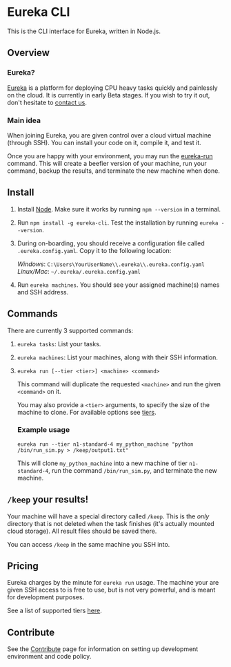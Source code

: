 # Eureka CLI
This is the CLI interface for Eureka, written in Node.js.

## Overview
### Eureka?
[Eureka](http://eureka.guru) is a platform for deploying CPU heavy tasks quickly and painlessly on the cloud. It is currently in early Beta stages. If you wish to try it out, don't hesitate to [contact us](alon+andrea@eureka.guru).

### Main idea
When joining Eureka, you are given control over a cloud virtual machine (through SSH). You can install your code on it, compile it, and test it.

Once you are happy with your environment, you may run the [eureka-run](#commands) command. This will create a beefier version of your machine, run your command, backup the results, and terminate the new machine when done.

## Install
1. Install [Node](https://nodejs.org/). Make sure it works by running `npm --version` in a terminal.
1. Run `npm install -g eureka-cli`. Test the installation by running `eureka --version`.
1. During on-boarding, you should receive a configuration file called `.eureka.config.yaml`. Copy it to the following location:

    _Windows_: `C:\Users\YourUserName\\.eureka\\.eureka.config.yaml`
    _Linux/Mac_: `~/.eureka/.eureka.config.yaml`
1. Run `eureka machines`. You should see your assigned machine(s) names and SSH address.

## Commands
There are currently 3 supported commands:
1. `eureka tasks`: List your tasks.

1. `eureka machines`: List your machines, along with their SSH information.

1. `eureka run [--tier <tier>] <machine> <command>`
     
     This command will duplicate the requested `<machine>` and run the given `<command>` on it. 

     You may also provide a `<tier>` arguments, to specify the size of the machine to clone. For available options see [tiers](./docs/tiers.MD).

     ### Example usage

      `eureka run --tier n1-standard-4 my_python_machine "python /bin/run_sim.py > /keep/output1.txt"`

      This will clone `my_python_machine` into a new machine of tier `n1-standard-4`, run the command `/bin/run_sim.py`, and terminate the new machine.

## `/keep` your results!
Your machine will have a special directory called `/keep`. This is the _only_ directory that is not deleted when the task finishes (it's actually mounted cloud storage). All result files should be saved there.

You can access `/keep` in the same machine you SSH into.

## Pricing
Eureka charges by the minute for `eureka run` usage. The machine your are given SSH access to is free to use, but is not very powerful, and is meant for development purposes.

See a list of supported tiers [here](./docs/tiers.MD).

## Contribute
See the [Contribute](./docs/contribute.MD) page for information on setting up development environment and code policy.
